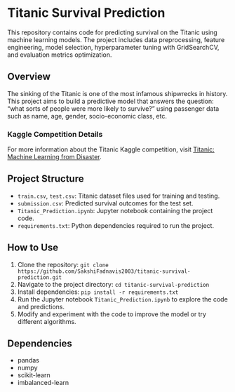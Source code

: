 # Titanic Survival Prediction

This repository contains code for predicting survival on the Titanic using machine learning models. The project includes data preprocessing, feature engineering, model selection, hyperparameter tuning with GridSearchCV, and evaluation metrics optimization.

## Overview
The sinking of the Titanic is one of the most infamous shipwrecks in history. This project aims to build a predictive model that answers the question: “what sorts of people were more likely to survive?” using passenger data such as name, age, gender, socio-economic class, etc.

### Kaggle Competition Details
For more information about the Titanic Kaggle competition, visit [Titanic: Machine Learning from Disaster](https://www.kaggle.com/competitions/titanic/overview).

## Project Structure
- `train.csv`, `test.csv`: Titanic dataset files used for training and testing.
- `submission.csv`: Predicted survival outcomes for the test set.
- `Titanic_Prediction.ipynb`: Jupyter notebook containing the project code.
- `requirements.txt`: Python dependencies required to run the project.

## How to Use
1. Clone the repository: `git clone https://github.com/SakshiFadnavis2003/titanic-survival-prediction.git`
2. Navigate to the project directory: `cd titanic-survival-prediction`
3. Install dependencies: `pip install -r requirements.txt`
4. Run the Jupyter notebook `Titanic_Prediction.ipynb` to explore the code and predictions.
5. Modify and experiment with the code to improve the model or try different algorithms.

## Dependencies
- pandas
- numpy
- scikit-learn
- imbalanced-learn

